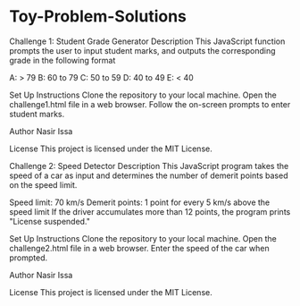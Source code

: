 # Toy-Problem-Solutions
Challenge 1: Student Grade Generator
Description
This JavaScript function prompts the user to input student marks, and outputs the corresponding grade in the following format

A: > 79
B: 60 to 79
C: 50 to 59
D: 40 to 49
E: < 40

Set Up Instructions
Clone the repository to your local machine.
Open the challenge1.html file in a web browser.
Follow the on-screen prompts to enter student marks.

Author
Nasir Issa

License
This project is licensed under the MIT License.

Challenge 2: Speed Detector
Description
This JavaScript program takes the speed of a car as input and determines the number of demerit points based on the speed limit.

Speed limit: 70 km/s
Demerit points: 1 point for every 5 km/s above the speed limit
If the driver accumulates more than 12 points, the program prints "License suspended."

Set Up Instructions
Clone the repository to your local machine.
Open the challenge2.html file in a web browser.
Enter the speed of the car when prompted.

Author
Nasir Issa

License
This project is licensed under the MIT License.